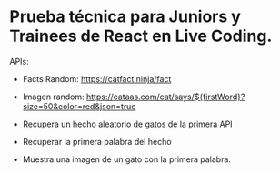 # Prueba técnica para Juniors y Trainees de React en Live Coding.

APIs:

- Facts Random: https://catfact.ninja/fact
- Imagen random: https://cataas.com/cat/says/${firstWord}?size=50&color=red&json=true

- Recupera un hecho aleatorio de gatos de la primera API
- Recuperar la primera palabra del hecho
- Muestra una imagen de un gato con la primera palabra.